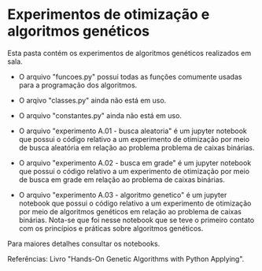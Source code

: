 # Experimentos de otimização e algoritmos genéticos

Esta pasta contém os experimentos de algoritmos genéticos realizados em sala.

+ O arquivo "funcoes.py" possui todas as funções comumente usadas para a programação dos algoritmos.

+ O arqivo "classes.py" ainda não está em uso.

+ O arquivo "constantes.py" ainda não está em uso.

+ O arquivo "experimento A.01 - busca aleatoria" é um jupyter notebook que possui o código relativo a um experimento de otimização por meio de busca aleatória em relação ao problema problema de caixas binárias. 

+ O arquivo "experimento A.02 - busca em grade" é um jupyter notebook que possui o código relativo a um experimento de otimização por meio de busca em grade em relação ao problema de caixas binárias.

+ O arquivo "experimento A.03 - algoritmo genetico" é um jupyter notebook que possui o código relativo a um experimento de otimização por meio de algoritmos genéticos em relação ao problema de caixas binárias. Nota-se que foi nesse notebook que se teve o primeiro contato com os princípios e práticas sobre algoritmos genéticos.


Para maiores detalhes consultar os notebooks.

Referências:
Livro "Hands-On Genetic Algorithms with Python Applying".